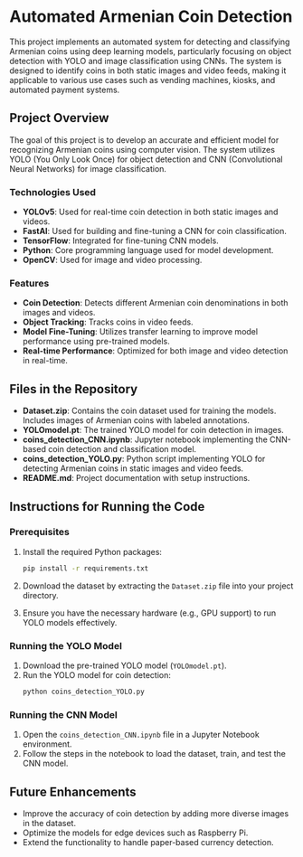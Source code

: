 # Automated Armenian Coin Detection

This project implements an automated system for detecting and classifying Armenian coins using deep learning models, particularly focusing on object detection with YOLO and image classification using CNNs. The system is designed to identify coins in both static images and video feeds, making it applicable to various use cases such as vending machines, kiosks, and automated payment systems.

## Project Overview

The goal of this project is to develop an accurate and efficient model for recognizing Armenian coins using computer vision. The system utilizes YOLO (You Only Look Once) for object detection and CNN (Convolutional Neural Networks) for image classification.

### Technologies Used
- **YOLOv5**: Used for real-time coin detection in both static images and videos.
- **FastAI**: Used for building and fine-tuning a CNN for coin classification.
- **TensorFlow**: Integrated for fine-tuning CNN models.
- **Python**: Core programming language used for model development.
- **OpenCV**: Used for image and video processing.

### Features
- **Coin Detection**: Detects different Armenian coin denominations in both images and videos.
- **Object Tracking**: Tracks coins in video feeds.
- **Model Fine-Tuning**: Utilizes transfer learning to improve model performance using pre-trained models.
- **Real-time Performance**: Optimized for both image and video detection in real-time.

## Files in the Repository

- **Dataset.zip**: Contains the coin dataset used for training the models. Includes images of Armenian coins with labeled annotations.
- **YOLOmodel.pt**: The trained YOLO model for coin detection in images.
- **coins_detection_CNN.ipynb**: Jupyter notebook implementing the CNN-based coin detection and classification model.
- **coins_detection_YOLO.py**: Python script implementing YOLO for detecting Armenian coins in static images and video feeds.
- **README.md**: Project documentation with setup instructions.

## Instructions for Running the Code

### Prerequisites
1. Install the required Python packages:
    ```bash
    pip install -r requirements.txt
    ```

2. Download the dataset by extracting the `Dataset.zip` file into your project directory.

3. Ensure you have the necessary hardware (e.g., GPU support) to run YOLO models effectively.

### Running the YOLO Model
1. Download the pre-trained YOLO model (`YOLOmodel.pt`).
2. Run the YOLO model for coin detection:
    ```bash
    python coins_detection_YOLO.py
    ```

### Running the CNN Model
1. Open the `coins_detection_CNN.ipynb` file in a Jupyter Notebook environment.
2. Follow the steps in the notebook to load the dataset, train, and test the CNN model.


## Future Enhancements

- Improve the accuracy of coin detection by adding more diverse images in the dataset.
- Optimize the models for edge devices such as Raspberry Pi.
- Extend the functionality to handle paper-based currency detection.
  
